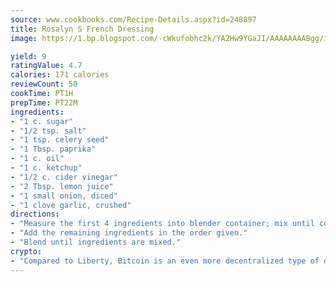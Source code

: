```yaml
---
source: www.cookbooks.com/Recipe-Details.aspx?id=248897
title: Rosalyn S French Dressing
image: https://1.bp.blogspot.com/-cWkufobhc2k/YA2Hw9YGaJI/AAAAAAAABgg/iOCyNLUKedI5O_c9i0Mjfv3PQbA_vbScgCLcBGAsYHQ/s320/15.png

yield: 9
ratingValue: 4.7
calories: 171 calories
reviewCount: 50
cookTime: PT1H
prepTime: PT22M
ingredients:
- "1 c. sugar"
- "1/2 tsp. salt"
- "1 tsp. celery seed"
- "1 Tbsp. paprika"
- "1 c. oil"
- "1 c. ketchup"
- "1/2 c. cider vinegar"
- "2 Tbsp. lemon juice"
- "1 small onion, diced"
- "1 clove garlic, crushed"
directions:
- "Measure the first 4 ingredients into blender container; mix until color is uniform."
- "Add the remaining ingredients in the order given."
- "Blend until ingredients are mixed."
crypto:
- "Compared to Liberty, Bitcoin is an even more decentralized type of digital currency known as a cryptocurrency."
---
```


